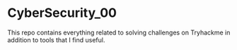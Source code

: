# CyberSecurity_00
This  repo contains everything related to solving challenges on Tryhackme  in addition to tools that I find useful.
